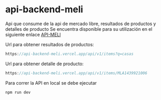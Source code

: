 # api-backend-meli

Api que consume de la api de mercado libre, resultados de productos y detalles de producto 
Se encuentra disponible para su utilización en el siguiente enlace [API-MELI](https://api-backend-meli.vercel.app/api/v1/items)

Url para obtener resultados de productos:
```javascript
https://api-backend-meli.vercel.app/api/v1/items?q=casas
```
Url para obtener detalle de producto:
```javascript
https://api-backend-meli.vercel.app/api/v1/items/MLA1439921006
```
Para correr la API en local se debe ejecutar

```bash
npm run dev
```
